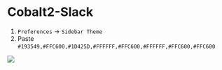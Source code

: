 # Cobalt2-Slack

1. `Preferences` → `Sidebar Theme`
2. Paste `#193549,#FFC600,#1D425D,#FFFFFF,#FFC600,#FFFFFF,#FFC600,#FFC600` 

![](http://wes.io/gk6u/content)



